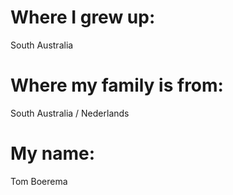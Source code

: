 # Where I grew up:
South Australia

# Where my family is from:
South Australia / Nederlands

# My name:

Tom Boerema